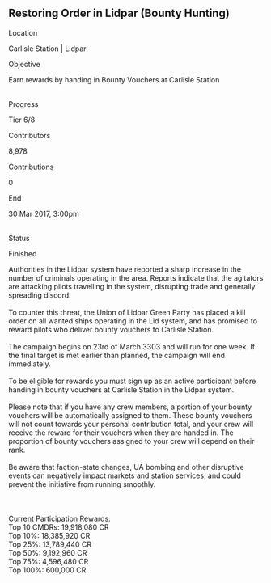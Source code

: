 ## Restoring Order in Lidpar (Bounty Hunting)

Location

Carlisle Station \| Lidpar

Objective

Earn rewards by handing in Bounty Vouchers at Carlisle Station

\
Progress

Tier 6/8

Contributors

8,978

Contributions

0

End

30 Mar 2017, 3:00pm

\
Status

Finished

Authorities in the Lidpar system have reported a sharp increase in the
number of criminals operating in the area. Reports indicate that the
agitators are attacking pilots travelling in the system, disrupting
trade and generally spreading discord.\
\
To counter this threat, the Union of Lidpar Green Party has placed a
kill order on all wanted ships operating in the Lid system, and has
promised to reward pilots who deliver bounty vouchers to Carlisle
Station.\
\
The campaign begins on 23rd of March 3303 and will run for one week. If
the final target is met earlier than planned, the campaign will end
immediately.\
\
To be eligible for rewards you must sign up as an active participant
before handing in bounty vouchers at Carlisle Station in the Lidpar
system.\
\
Please note that if you have any crew members, a portion of your bounty
vouchers will be automatically assigned to them. These bounty vouchers
will not count towards your personal contribution total, and your crew
will receive the reward for their vouchers when they are handed in. The
proportion of bounty vouchers assigned to your crew will depend on their
rank.\
\
Be aware that faction-state changes, UA bombing and other disruptive
events can negatively impact markets and station services, and could
prevent the initiative from running smoothly.\
\
\
\
Current Participation Rewards:\
Top 10 CMDRs: 19,918,080 CR\
Top 10%: 18,385,920 CR\
Top 25%: 13,789,440 CR\
Top 50%: 9,192,960 CR\
Top 75%: 4,596,480 CR\
Top 100%: 600,000 CR
